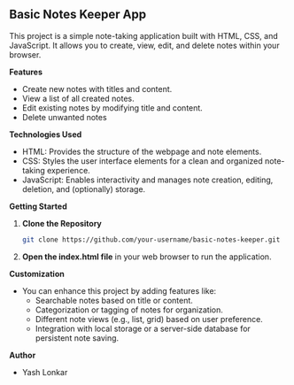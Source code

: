 ## Basic Notes Keeper App

This project is a simple note-taking application built with HTML, CSS, and JavaScript. It allows you to create, view, edit, and delete notes within your browser.

**Features**

- Create new notes with titles and content.
- View a list of all created notes.
- Edit existing notes by modifying title and content.
- Delete unwanted notes

**Technologies Used**

- HTML: Provides the structure of the webpage and note elements.
- CSS: Styles the user interface elements for a clean and organized note-taking experience.
- JavaScript: Enables interactivity and manages note creation, editing, deletion, and (optionally) storage.

**Getting Started**

1. **Clone the Repository**

   ```bash
   git clone https://github.com/your-username/basic-notes-keeper.git

   
2. **Open the index.html file** in your web browser to run the application.

**Customization**

- You can enhance this project by adding features like:
   - Searchable notes based on title or content.
   - Categorization or tagging of notes for organization.
   - Different note views (e.g., list, grid) based on user preference.
   - Integration with local storage or a server-side database for persistent note saving.

**Author**

- Yash Lonkar
```

